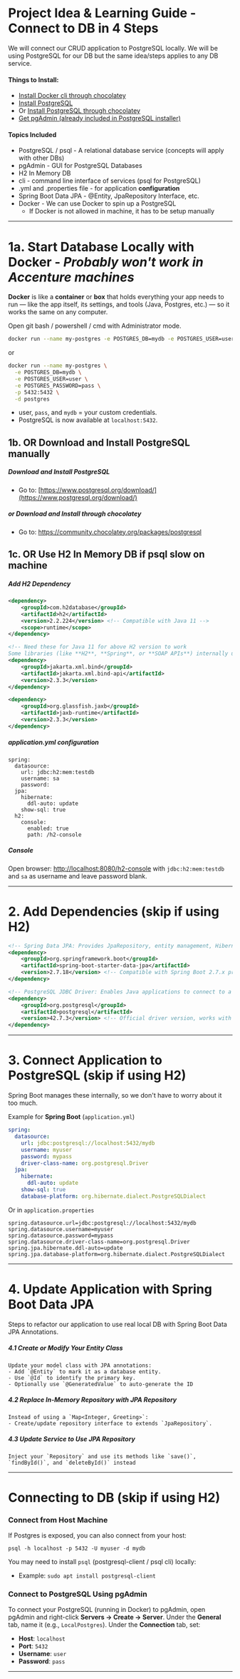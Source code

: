 # Project Idea & Learning Guide - Connect to DB in 4 Steps
We will connect our CRUD application to PostgreSQL locally.
We will be using PostgreSQL for our DB but the same idea/steps applies to any DB service.
#### Things to Install:
- [Install Docker cli through chocolatey](https://community.chocolatey.org/packages/docker-cli)
- [Install PostgreSQL](https://www.postgresql.org/download/)
- Or [Install PostgreSQL through chocolatey](https://community.chocolatey.org/packages/postgresql)
- [Get pgAdmin (already included in PostgreSQL installer)](https://www.postgresql.org/ftp/pgadmin/pgadmin4/v9.4/windows/)
#### Topics Included
- PostgreSQL / psql - A relational database service (concepts will apply with other DBs)
- pgAdmin - GUI for PostgreSQL Databases
- H2 In Memory DB
- cli - command line interface of services (psql for PostgreSQL)
- .yml and .properties file - for application **configuration**
- Spring Boot Data JPA - @Entity, JpaRepository Interface, etc.
- Docker - We can use Docker to spin up a PostgreSQL
	- If Docker is not allowed in machine, it has to be setup manually

---
# 1a. Start Database Locally with Docker - ***Probably won't work in Accenture machines***
**Docker** is like a **container** or **box** that holds everything your app needs to run — like the app itself, its settings, and tools (Java, Postgres, etc.) — so it works the same on any computer.

Open git bash / powershell / cmd with Administrator mode.

```bash
docker run --name my-postgres -e POSTGRES_DB=mydb -e POSTGRES_USER=user -e POSTGRES_PASSWORD=pass -p 5432:5432 -d postgres
```

or

```bash
docker run --name my-postgres \
  -e POSTGRES_DB=mydb \
  -e POSTGRES_USER=user \
  -e POSTGRES_PASSWORD=pass \
  -p 5432:5432 \
  -d postgres
```

- user, `pass`, and `mydb` = your custom credentials.
- PostgreSQL is now available at `localhost:5432`.
## 1b. OR Download and Install PostgreSQL manually
##### Download and Install PostgreSQL
- Go to: [https://www.postgresql.org/download/](https://www.postgresql.org/download/)
##### or Download and Install through chocolatey
- Go to: https://community.chocolatey.org/packages/postgresql
## 1c. OR Use H2 In Memory DB if psql slow on machine

##### Add H2 Dependency
```xml
<dependency>
    <groupId>com.h2database</groupId>
    <artifactId>h2</artifactId>
    <version>2.2.224</version> <!-- Compatible with Java 11 -->
    <scope>runtime</scope>
</dependency>

<!-- Need these for Java 11 for above H2 version to work
Some libraries (like **H2**, **Spring**, or **SOAP APIs**) internally use JAXB for XML parsing. Java 11+ doesn’t ship it by default anymore. -->
<dependency>  
	<groupId>jakarta.xml.bind</groupId> 
	<artifactId>jakarta.xml.bind-api</artifactId>  
	<version>2.3.3</version>
</dependency>  

<dependency>  
	<groupId>org.glassfish.jaxb</groupId>
	<artifactId>jaxb-runtime</artifactId>  
	<version>2.3.3</version>
</dependency>
```
##### application.yml configuration
```
spring:
  datasource:
    url: jdbc:h2:mem:testdb
    username: sa
    password:
  jpa:
    hibernate:
      ddl-auto: update
    show-sql: true
  h2:
    console:
      enabled: true
      path: /h2-console
```
##### Console
Open browser: [http://localhost:8080/h2-console](http://localhost:8080/h2-console) with `jdbc:h2:mem:testdb` and `sa` as username and leave password blank.

---
# 2. Add Dependencies (skip if using H2)
```xml
<!-- Spring Data JPA: Provides JpaRepository, entity management, Hibernate integration, etc. -->
<dependency>  
	<groupId>org.springframework.boot</groupId>  
	<artifactId>spring-boot-starter-data-jpa</artifactId>  
	<version>2.7.18</version> <!-- Compatible with Spring Boot 2.7.x projects -->  
</dependency>  

<!-- PostgreSQL JDBC Driver: Enables Java applications to connect to a PostgreSQL database -->
<dependency>  
	<groupId>org.postgresql</groupId>  
	<artifactId>postgresql</artifactId>  
	<version>42.7.3</version> <!-- Official driver version, works with PostgreSQL 15+ -->  
</dependency>
```

---
# 3. Connect Application to PostgreSQL (skip if using H2)
Spring Boot manages these internally, so we don't have to worry about it too much.

Example for **Spring Boot** (`application.yml`)
```yml
spring:
  datasource:
    url: jdbc:postgresql://localhost:5432/mydb
    username: myuser
    password: mypass
    driver-class-name: org.postgresql.Driver
  jpa:
    hibernate:
      ddl-auto: update
    show-sql: true
    database-platform: org.hibernate.dialect.PostgreSQLDialect
```

Or in `application.properties`
```
spring.datasource.url=jdbc:postgresql://localhost:5432/mydb
spring.datasource.username=myuser
spring.datasource.password=mypass
spring.datasource.driver-class-name=org.postgresql.Driver
spring.jpa.hibernate.ddl-auto=update
spring.jpa.database-platform=org.hibernate.dialect.PostgreSQLDialect
```

---
# 4. Update Application with Spring Boot Data JPA 
Steps to refactor our application to use real local DB with Spring Boot Data JPA Annotations.
##### 4.1 Create or Modify Your Entity Class
	Update your model class with JPA annotations:
	- Add `@Entity` to mark it as a database entity.
	- Use `@Id` to identify the primary key.
	- Optionally use `@GeneratedValue` to auto-generate the ID
##### 4.2 Replace In-Memory Repository with JPA Repository
	Instead of using a `Map<Integer, Greeting>`:
	- Create/update repository interface to extends `JpaRepository`.
##### 4.3 Update Service to Use JPA Repository
	Inject your `Repository` and use its methods like `save()`, `findById()`, and `deleteById()` instead

---
# Connecting to DB (skip if using H2)

### Connect from Host Machine
If Postgres is exposed, you can also connect from your host:
```
psql -h localhost -p 5432 -U myuser -d mydb
```

You may need to install `psql` (postgresql-client / psql cli) locally:
- Example: `sudo apt install postgresql-client`
### Connect to PostgreSQL Using pgAdmin
To connect your PostgreSQL (running in Docker) to pgAdmin, open pgAdmin and right-click **Servers → Create → Server**. Under the **General** tab, name it (e.g., `LocalPostgres`). Under the **Connection** tab, set:
- **Host**: `localhost`
- **Port**: `5432`
- **Username**: `user`
- **Password**: `pass`

---


